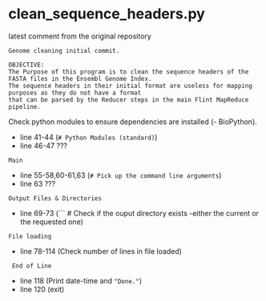 # clean_sequence_headers.py

latest comment from the original repository

```
Genome cleaning initial commit.

OBJECTIVE:
The Purpose of this program is to clean the sequence headers of the FASTA files in the Ensembl Genome Index. 
The sequence headers in their initial format are useless for mapping purposes as they do not have a format 
that can be parsed by the Reducer steps in the main Flint MapReduce pipeline.
```
Check python modules to ensure dependencies are installed (- BioPython).

- line 41-44 (```# Python Modules (standard)```)
- line 46-47 ???

``` Main ```
- line 55-58,60-61,63 (```# Pick up the command line arguments```)
- line 63 ???

``` Output Files & Directories ```
- line 69-73 (``` # Check if the ouput directory exists -either the current or the requested one)

``` File loading ```
- line 78-114 (Check number of lines in file loaded)

``` End of Line```
- line 118 (Print date-time and ```"Done."```)
- line 120 (exit)
